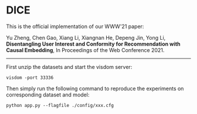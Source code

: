 # DICE
This is the official implementation of our WWW'21 paper:  

Yu Zheng, Chen Gao, Xiang Li, Xiangnan He, Depeng Jin, Yong Li, **Disentangling User Interest and Conformity for Recommendation with Causal Embedding**, In Proceedings of the Web Conference 2021.

***
First unzip the datasets and start the visdom server:
```
visdom -port 33336
```

Then simply run the following command to reproduce the experiments on corresponding dataset and model:
```
python app.py --flagfile ./config/xxx.cfg
```
